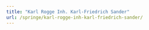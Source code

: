 ```yaml
---
title: "Karl Rogge Inh. Karl-Friedrich Sander"
url: /springe/karl-rogge-inh-karl-friedrich-sander/
---
```

